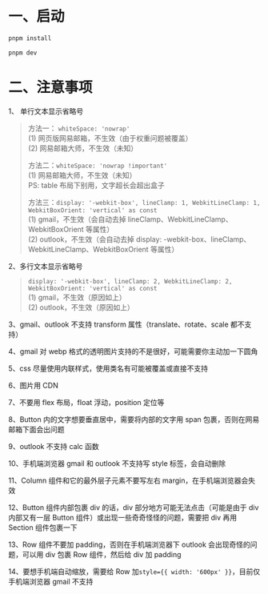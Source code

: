 # 一、启动

```bash
pnpm install

pnpm dev
```

# 二、注意事项

1、 单行文本显示省略号

> 方法一： `whiteSpace: 'nowrap'`  
> (1) 网页版网易邮箱，不生效（由于权重问题被覆盖）  
> (2) 网易邮箱大师，不生效（未知）
>
> 方法二：`whiteSpace: 'nowrap !important'`  
> (1) 网易邮箱大师，不生效（未知）  
> PS: table 布局下别用，文字超长会超出盒子
>
> 方法三：`display: '-webkit-box', lineClamp: 1, WebkitLineClamp: 1, WebkitBoxOrient: 'vertical' as const`  
> (1) gmail，不生效（会自动去掉 lineClamp、WebkitLineClamp、WebkitBoxOrient 等属性）  
> (2) outlook，不生效（会自动去掉 display: -webkit-box、lineClamp、WebkitLineClamp、WebkitBoxOrient 等属性）

2、多行文本显示省略号

> `display: '-webkit-box', lineClamp: 2, WebkitLineClamp: 2, WebkitBoxOrient: 'vertical' as const`  
> (1) gmail，不生效（原因如上）  
> (2) outlook，不生效（原因如上）

3、gmail、outlook 不支持 transform 属性（translate、rotate、scale 都不支持）

4、gmail 对 webp 格式的透明图片支持的不是很好，可能需要你主动加一下圆角

5、css 尽量使用内联样式，使用类名有可能被覆盖或直接不支持

6、图片用 CDN

7、不要用 flex 布局，float 浮动，position 定位等

8、Button 内的文字想要垂直居中，需要将内部的文字用 span 包裹，否则在网易邮箱下面会出问题

9、outlook 不支持 calc 函数

10、手机端浏览器 gmail 和 outlook 不支持写 style 标签，会自动删除

11、Column 组件和它的最外层子元素不要写左右 margin，在手机端浏览器会失效

12、Button 组件内部包裹 div 的话，div 部分地方可能无法点击（可能是由于 div 内部又有一层 Button 组件）或出现一些奇奇怪怪的问题，需要把 div 再用 Section 组件包裹一下

13、Row 组件不要加 padding，否则在手机端浏览器下 outlook 会出现奇怪的问题，可以用 div 包裹 Row 组件，然后给 div 加 padding

14、要想手机端自动缩放，需要给 Row 加`style={{ width: '600px' }}`，目前仅手机端浏览器 gmail 不支持
